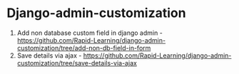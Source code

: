 # Django-admin-customization
1. Add non database custom field in django admin - https://github.com/Rapid-Learning/django-admin-customization/tree/add-non-db-field-in-form
2. Save details via ajax - https://github.com/Rapid-Learning/django-admin-customization/tree/save-details-via-ajax
